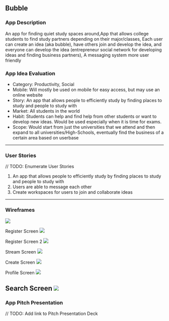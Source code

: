 ## Bubble

### App Description
An app for finding quiet study spaces around,App that allows college students to find study partners depending on their major/classes, Each user can create an idea (aka bubble), have others join and develop the idea, and everyone can develop the idea (entrepreneur social network for developing ideas and finding business partners), A messaging system more user friendly

### App Idea Evaluation
- Category: Productivity, Social
- Mobile: Will mostly be used on mobile for easy access, but may use an online website
- Story: An app that allows people to efficiently study by finding places to study and people to study with
- Market: All students in the world
- Habit: Students can help and find help from other students or want to develop new ideas. Would be used especially when it is time for exams.
- Scope: Would start from just the universities that we attend and then expand to all universities/High-Schools, eventually find the business of a certain area based on userbase

---

### User Stories
// TODO: Enumerate User Stories
1. An app that allows people to efficiently study by finding places to study and people to study with
2. Users are able to message each other
3. Create workspaces for users to join and collaborate ideas

---

### Wireframes
<img src="https://media.giphy.com/media/6AiISsGMqQuhUaVjib/giphy.gif">

Register Screen
<img src="https://github.com/SemiCoded/app_ideas.md/blob/master/RegisterScreen1.PNG">

Register Screen 2
<img src="https://github.com/SemiCoded/app_ideas.md/blob/master/RegisterScreen2.PNG">

Stream Screen
<img src="https://github.com/SemiCoded/app_ideas.md/blob/master/StreamScreen.PNG">

Create Screen
<img src="https://github.com/SemiCoded/app_ideas.md/blob/master/CreateScreen.PNG">

Profile Screen
<img src="https://github.com/SemiCoded/app_ideas.md/blob/master/ProfileScreen.PNG">

Search Screen
<img src="https://github.com/SemiCoded/app_ideas.md/blob/master/SearchScreen.PNG">
---

### App Pitch Presentation
// TODO: Add link to Pitch Presentation Deck
